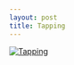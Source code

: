 ```yaml
--- 
layout: post
title: Tapping
---
```

[![Tapping](http://imgs.xkcd.com/comics/tapping.png)](http://xkcd.com/324/)
